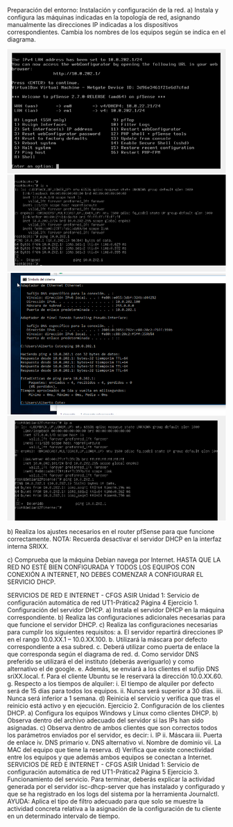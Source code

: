 Preparación del entorno: Instalación y configuración de la red. 
a) Instala y configura las máquinas indicadas en la topología de red, asignando manualmente 
las direcciones IP indicadas a los dispositivos correspondientes. Cambia los nombres de los 
equipos según se indica en el diagrama. 

![Imagen PfSense](Tarea2/Captura1.PNG)
![Imagen Debian Server](Tarea2/Captura2.PNG)
![Imagen Windows Cliente](Tarea2/Captura3.PNG)
![Imagen Debian Cliente](Tarea2/Captura4.PNG)

b) Realiza los ajustes necesarios en el router pfSense para que funcione correctamente. NOTA: 
Recuerda desactivar el servidor DHCP en la interfaz interna SRIXX.

c) Comprueba que la máquina Debian navega por Internet. 
HASTA QUE LA RED NO ESTÉ BIEN CONFIGURADA Y TODOS LOS EQUIPOS CON 
CONEXIÓN A INTERNET, NO DEBES COMENZAR A CONFIGURAR EL SERVICIO 
DHCP.

SERVICIOS DE RED E INTERNET - CFGS ASIR 
Unidad 1: Servicio de configuración automática de red
UT1-Prática2 Página 4 
Ejercicio 1. Configuración del servidor DHCP. 
a) Instala el servidor DHCP en la máquina correspondiente. 
b) Realiza las configuraciones adicionales necesarias para que funcione el servidor DHCP. 
c) Realiza las configuraciones necesarias para cumplir los siguientes requisitos: 
a. El servidor repartirá direcciones IP en el rango 10.0.XX.1 – 10.0.XX.100. 
b. Utilizará la máscara por defecto correspondiente a esa subred. 
c. Deberá utilizar como puerta de enlace la que corresponda según el 
diagrama de red. 
d. Como servidor DNS preferido se utilizará el del instituto (deberás 
averiguarlo) y como alternativo el de google. 
e. Además, se enviará a los clientes el sufijo DNS sriXX.local. 
f. Para el cliente Ubuntu se le reservará la dirección 10.0.XX.60. 
g. Respecto a los tiempos de alquiler: 
i. El tiempo de alquiler por defecto será de 15 días para todos los 
equipos. 
ii. Nunca será superior a 30 días. 
iii. Nunca será inferior a 1 semana. 
d) Reinicia el servicio y verifica que tras el reinicio está activo y en ejecución. 
Ejercicio 2. Configuración de los clientes DHCP. 
a) Configura los equipos Windows y Linux como clientes DHCP. 
b) Observa dentro del archivo adecuado del servidor si las IPs han sido asignadas. 
c) Observa dentro de ambos clientes que son correctos todos los parámetros enviados por el 
servidor, es decir: 
i. IP 
ii. Máscara 
iii. Puerta de enlace 
iv. DNS primario 
v. DNS alternativo 
vi. Nombre de dominio 
vii. La MAC del equipo que tiene la reserva. 
d) Verifica que existe conectividad entre los equipos y que además ambos equipos se conectan 
a Internet. 
SERVICIOS DE RED E INTERNET - CFGS ASIR 
Unidad 1: Servicio de configuración automática de red
UT1-Prática2 Página 5 
Ejercicio 3. Funcionamiento del servicio. 
Para terminar, deberás explicar la actividad generada por el servidor isc-dhcp-server que has 
instalado y configurado y que se ha registrado en los logs del sistema por la herramienta 
Journalctl. 
AYUDA: Aplica el tipo de filtro adecuado para que solo se muestre la actividad concreta relativa 
a la asignación de la configuración de tu cliente en un determinado intervalo de tiempo. 
